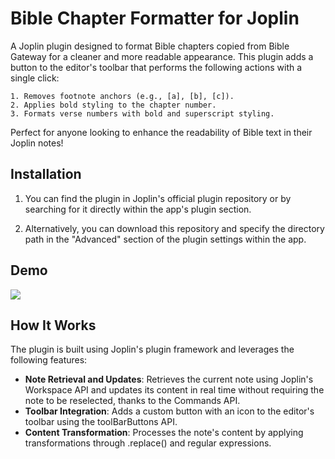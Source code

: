 # Bible Chapter Formatter for Joplin

A Joplin plugin designed to format Bible chapters copied from Bible Gateway for a cleaner and more readable appearance. This plugin adds a button to the editor's toolbar that performs the following actions with a single click:

    1. Removes footnote anchors (e.g., [a], [b], [c]).
    2. Applies bold styling to the chapter number.
    3. Formats verse numbers with bold and superscript styling.

Perfect for anyone looking to enhance the readability of Bible text in their Joplin notes!

## Installation

1. You can find the plugin in Joplin's official plugin repository or by searching for it directly within the app's plugin section.

2. Alternatively, you can download this repository and specify the directory path in the "Advanced" section of the plugin settings within the app.
## Demo

![](https://github.com/Mouzone/joplin-bible-formatting/blob/main/demo.gif)


## How It Works

The plugin is built using Joplin's plugin framework and leverages the following features:

- **Note Retrieval and Updates**: Retrieves the current note using Joplin's Workspace API and updates its content in real time without requiring the note to be reselected, thanks to the Commands API.
- **Toolbar Integration**: Adds a custom button with an icon to the editor's toolbar using the toolBarButtons API.
- **Content Transformation**: Processes the note's content by applying transformations through .replace() and regular expressions.